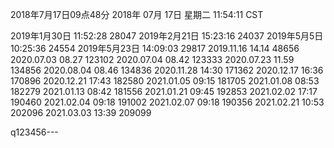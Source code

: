 2018年7月17日09点48分
2018年 07月 17日 星期二 11:54:11 CST

2019年1月30日 11:52:28  28047
2019年2月21日 15:23:16	24037
2019年5月5日 10:25:36	24554
2019年5月23日 14:09:03  29817
2019.11.16    14.14		48656
2020.07.03    08.27   	123102 
2020.07.04    08.42   	123333
2020.07.23    11.59		134856
2020.08.04    08.46		134836
2020.11.28	  14:30		171362
2020.12.17	  16:36		170896
2020.12.21	  17:43		182580
2021.01.05	  09:15		181705
2021.01.08	  08:53		182279
2021.01.13	  08:42		181556
2021.01.21	  09:45		192853
2021.02.02	  17:17		190460
2021.02.04	  09:18		191002
2021.02.07	  09:18		190356
2021.02.21	  10:53		202096
2021.03.03	  13:39		209099

q123456---
